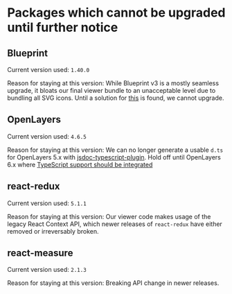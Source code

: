 # Packages which cannot be upgraded until further notice

## Blueprint

Current version used: `1.40.0`

Reason for staying at this version: While Blueprint v3 is a mostly seamless upgrade, it bloats our final viewer bundle to an unacceptable level due to bundling all SVG icons. Until a solution for [this](https://github.com/palantir/blueprint/issues/2193) is found, we cannot upgrade.

## OpenLayers

Current version used: `4.6.5`

Reason for staying at this version: We can no longer generate a usable `d.ts` for OpenLayers 5.x with [jsdoc-typescript-plugin](https://github.com/jumpinjackie/jsdoc-typescript-plugin). Hold off until OpenLayers 6.x where [TypeScript support should be integrated](https://github.com/openlayers/openlayers/pull/9178)

## react-redux

Current version used: `5.1.1`

Reason for staying at this version: Our viewer code makes usage of the legacy React Context API, which newer releases of `react-redux` have either removed or irreversably broken.

## react-measure

Current version used: `2.1.3`

Reason for staying at this version: Breaking API change in newer releases.